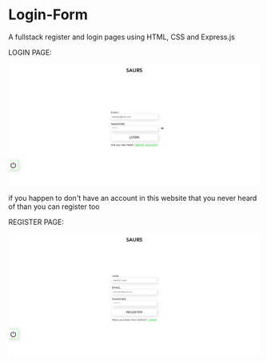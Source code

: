 # Login-Form
A fullstack register and login pages using HTML, CSS and Express.js

LOGIN PAGE:

![Screenshot](https://github.com/samluiz/Login-Form/blob/main/src/img/Login%20Page.png)

if you happen to don't have an account in this website that you never heard of than you can register too

REGISTER PAGE: 

![Screenshot](https://github.com/samluiz/Login-Form/blob/main/src/img/Register%20Page.png)
